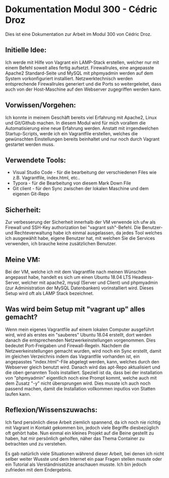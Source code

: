 # Dokumentation Modul 300 - Cédric Droz

Dies ist eine Dokumentation zur Arbeit im Modul 300 von Cédric Droz.



## Initielle Idee:

Ich werde mit Hilfe von Vagrant ein LAMP-Stack erstellen, welcher nur mit einem Befehl soweit alles fertig aufsetzt. Firewallrules, eine angepasste Apache2 Standard-Seite und MySQL mit phpmyadmin werden auf dem System vorkonfiguriert installiert. Netzwerktechnisch werden entsprechende Firewallrules generiert und die Ports so weitergeleitet, dass auch von der Host-Maschine auf den Webserver zugegriffen werden kann.



## Vorwissen/Vorgehen:

Ich konnte in meinem Geschäft bereits viel Erfahrung mit Apache2, Linux und Git/Github machen. In diesem Modul wird für mich vorallem die Automatisierung eine neue Erfahrung werden. Anstatt mit irrgendwelchen Startup-Scripts, werde ich ein Vagrantfile erstellen, welches die gewünschten Einstellungen bereits beinhaltet und nur noch durch Vagrant gestartet werden muss.



## Verwendete Tools:

- Visual Studio Code - für die bearbeitung der verschiedenen Files wie z.B. Vagrantfile, index.html, etc..
- Typora - für die Bearbeitung von diesem Mark Down File
- Git client - für den Sync zwischen der lokalen Maschine und dem eigenen Git-Repo



## Sicherheit:

Zur verbesserung der Sicherheit innerhalb der VM verwende ich ufw als Firewall und SSH-Key authorization bei "vagrant ssh"-Befehl. Die Benutzer- und Rechteverwaltung habe ich einmal ausgelassen, da jedes Tool welches ich ausgewählt habe, eigene Benutzer hat, mit welchen Sie die Services verwenden, ich brauche keine zusätzlichen Benutzer.



## Meine VM:

Bei der VM, welche ich mit dem Vagrantfile nach meinen Wünschen angepasst habe, handelt es sich um einen Ubuntu 18.04 LTS Headless-Server, welcher mit apache2, mysql (Server und Client) und phpmyadmin (zur Administration der MySQL Datenbanken) vorinstalliert wird. Dieses Setup wird oft als LAMP Stack bezeichnet. 



## Was wird beim Setup mit "vagrant up" alles gemacht?

Wenn mein eigenes Vagrantfile auf einem lokalen Computer ausgeführt wird, wird als erstes ein "sauberes" Ubuntu 18.04 erstellt, dort werden danach die entsprechenden Netzwerkeinstellungen vorgenommen. Dies bedeutet Port-Freigaben und Firewall-Regeln. Nachdem die Netzwerkeinstellungen gemacht wurden, wird noch ein Sync erstellt, damit im gleichen Verzeichnis indem das Vagrantfile vorhanden ist, ein angepasstes "index.html"-File abgelegt werden, kann, welches durch den Webserver gleich benutzt wird. Danach wird das apt-Repo aktualisiert und die oben genannten Tools installiert. Speziell ist da, dass bei der installation von "phpmyadmin" eigentlich noch eine Prompt kommt, welche auch mit dem Zusatz "-y" nicht übersprungen wird. Dies musste ich auch noch passend machen, damit die Installation vollkommen inputlos von Statten laufen kann. 



## Reflexion/Wissenszuwachs:

Ich fand persönlich diese Arbeit ziemlich spannend, da ich noch nie richtig mit Vagrant in Kontakt gekommen bin, jedoch viele Begriffe diesbezüglich oft gehört habe. Nun einmal ein kleines Projekt auf die Beine gestellt zu haben, hat mir persönlich geholfen, näher das Thema Container zu betrachten und zu verstehen.

Es gab natürlich viele Situationen während dieser Arbeit, bei denen ich nicht selber weiter Wusste und dem Internet ein paar Fragen stellen musste oder ein Tutorial als Verständnisstütze anschauen musste. Ich bin jedoch zufrieden mit dem Endergebnis.